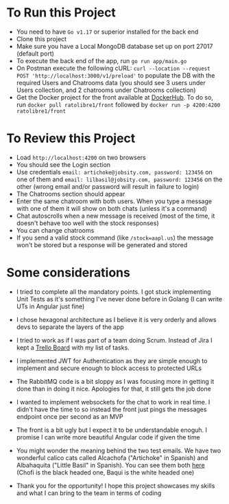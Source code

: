 # To Run this Project

- You need to have `Go v1.17` or superior installed for the back end
- Clone this project
- Make sure you have a Local MongoDB database set up on port 27017 (default port)
- To execute the back end of the app, run `go run app/main.go`
- On Postman execute the following cURL: `curl --location --request POST 'http://localhost:3000/v1/preload'` to populate the DB with the required Users and Chatrooms data (you should see 3 users under Users collection, and 2 chatrooms under Chatrooms collection)
- Get the Docker project for the front available at [DockerHub](https://hub.docker.com/r/ratolibre1/front). To do so, run `docker pull ratolibre1/front` followed by `docker run -p 4200:4200 ratolibre1/front`

# To Review this Project

- Load `http://localhost:4200` on two browsers
- You should see the Login section
- Use credentials `email: artichoke@jobsity.com, password: 123456` on one of them and `email: lilbasil@jobsity.com, password: 123456` on the other (wrong email and/or password will result in failure to login)
- The Chatrooms section should appear
- Enter the same chatroom with both users. When you type a message with one of them it will show on both chats (unless it's a command)
- Chat autoscrolls when a new message is received (most of the time, it doesn't behave too well with the stock responses)
- You can change chatrooms
- If you send a valid stock command (like `/stock=aapl.us`) the message won't be stored but a response will be generated and stored

# Some considerations

- I tried to complete all the mandatory points. I got stuck implementing Unit Tests as it's something I've never done before in Golang (I can write UTs in Angular just fine)
- I chose hexagonal architecture as I believe it is very orderly and allows devs to separate the layers of the app
- I tried to work as if I was part of a team doing Scrum. Instead of Jira I kept a [Trello Board](https://trello.com/invite/b/sgfmFApA/ATTI4dd11900533d406bf88694ea4daa3309FCC10A6A/chat-hex) with my list of tasks.
- I implemented JWT for Authentication as they are simple enough to implement and secure enough to block access to protected URLs
- The RabbitMQ code is a bit sloppy as I was focusing more in getting it done than in doing it nice. Apologies for that, it still gets the job done
- I wanted to implement websockets for the chat to work in real time. I didn't have the time to so instead the front just pings the messages endpoint once per second as an MVP
- The front is a bit ugly but I expect it to be understandable enoguh. I promise I can write more beautiful Angular code if given the time
  
- You might wonder the meaning behind the two test emails. We have two wonderful calico cats called Alcachofa ("Artichoke" in Spanish) and Albahaquita ("Little Basil" in Spanish). You can see them both [here](https://photos.app.goo.gl/aNXfAAouLwFQPUag7) (Chofi is the black headed one, Baqui is the white headed one)
- Thank you for the opportunity! I hope this project showcases my skills and what I can bring to the team in terms of coding
